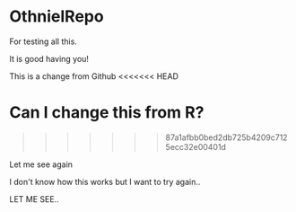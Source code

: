 # OthnielRepo
For testing all this.


It is good having you!

This is a change from Github
<<<<<<< HEAD

Can I change this from R?
=======
>>>>>>> 87a1afbb0bed2db725b4209c7125ecc32e00401d

Let me see again

I don't know how this works but I want to try again..

LET ME SEE.. 
